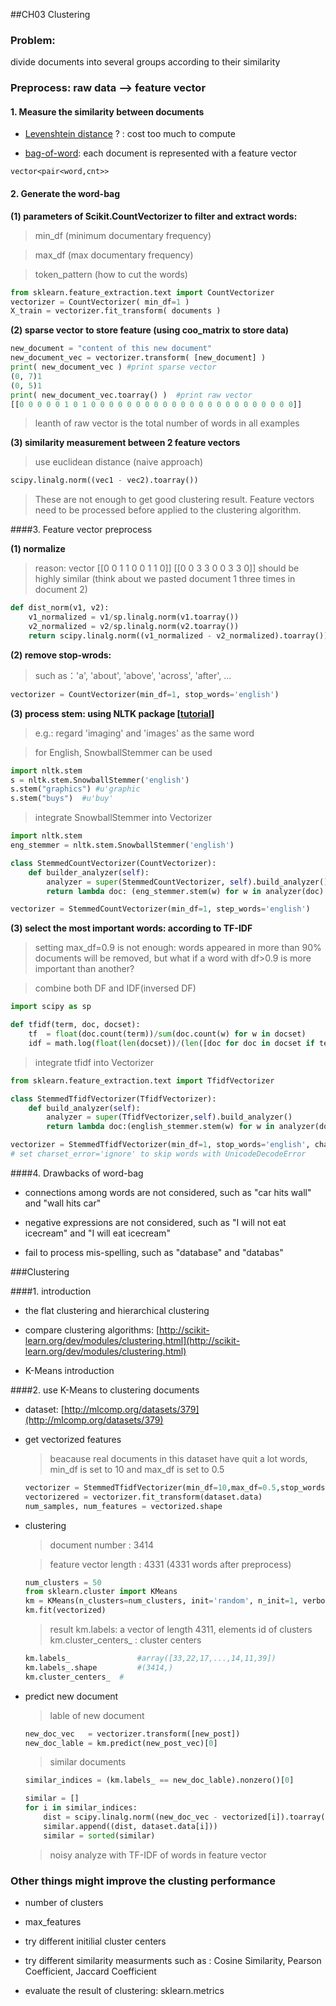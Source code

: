 ##CH03 Clustering

### Problem:

divide documents into several groups according to their similarity

### Preprocess: raw data --> feature vector

#### 1. Measure the similarity between documents

* [Levenshtein distance](http://en.wikipedia.org/wiki/Levenshtein_distance) ? : cost too much to compute

* [bag-of-word](http://en.wikipedia.org/wiki/Bag-of-words_model):  each document is represented with a feature vector
~~~
vector<pair<word,cnt>>
~~~

#### 2. Generate the word-bag

**(1) parameters of Scikit.CountVectorizer to filter and extract words:**
	
> min\_df (minimum documentary frequency)
	
> max\_df (max documentary frequency)
	
> token_pattern (how to cut the words) 

~~~python
from sklearn.feature_extraction.text import CountVectorizer
vectorizer = CountVectorizer( min_df=1 )
X_train = vectorizer.fit_transform( documents )
~~~
		
**(2) sparse vector to store feature (using coo_matrix to store data)**
	
~~~python
new_document = "content of this new document"
new_document_vec = vectorizer.transform( [new_document] )
print( new_document_vec ) #print sparse vector
(0, 7)1
(0, 5)1
print( new_document_vec.toarray() )  #print raw vector
[[0 0 0 0 0 1 0 1 0 0 0 0 0 0 0 0 0 0 0 0 0 0 0 0 0 0 0 0 0 0 0]]
~~~
	
> leanth of raw vector is the total number of words in all examples
	
**(3) similarity measurement between 2 feature vectors**

> use euclidean distance (naive approach)
	
~~~python
scipy.linalg.norm((vec1 - vec2).toarray())
~~~
	
> These are not enough to get good clustering result. Feature vectors need to be processed before applied to the clustering algorithm.


####3. Feature vector preprocess

**(1) normalize**

> reason: vector [[0 0 1 1 0 0 1 1 0]] [[0 0 3 3 0 0 3 3 0]] should be highly similar (think about we pasted document 1 three times in document 2)
	
~~~python
def dist_norm(v1, v2):
	v1_normalized = v1/sp.linalg.norm(v1.toarray())
	v2_normalized = v2/sp.linalg.norm(v2.toarray())
	return scipy.linalg.norm((v1_normalized - v2_normalized).toarray())
~~~

**(2) remove stop-wrods:**

> such as：'a', 'about', 'above', 'across', 'after', ...

~~~python
vectorizer = CountVectorizer(min_df=1, stop_words='english')
~~~

**(3) process stem: using NLTK package [[tutorial](http://text-processing.com/demo/stem/)]**

> e.g.: regard 'imaging' and 'images' as the same word

> for English, SnowballStemmer can be used

~~~python
import nltk.stem
s = nltk.stem.SnowballStemmer('english')
s.stem("graphics") #u'graphic
s.stem("buys")	#u'buy'
~~~

> integrate SnowballStemmer into Vectorizer

~~~python
import nltk.stem
eng_stemmer = nltk.stem.SnowballStemmer('english')

class StemmedCountVectorizer(CountVectorizer):
	def builder_analyzer(self):
		analyzer = super(StemmedCountVectorizer, self).build_analyzer()
		return lambda doc: (eng_stemmer.stem(w) for w in analyzer(doc) )

vectorizer = StemmedCountVectorizer(min_df=1, step_words='english')
~~~

**(3) select the most important words: according to TF-IDF**

> setting max_df=0.9 is not enough: words appeared in more than 90% documents will be removed, but what if a word with df>0.9 is more important than another?

> combine both DF and IDF(inversed DF)

~~~python
import scipy as sp

def tfidf(term, doc, docset):
	tf  = float(doc.count(term))/sum(doc.count(w) for w in docset)
	idf = math.log(float(len(docset))/(len([doc for doc in docset if term in doc])))
~~~

> integrate tfidf into Vectorizer

~~~python
from sklearn.feature_extraction.text import TfidfVectorizer

class StemmedTfidfVectorizer(TfidfVectorizer):
	def build_analyzer(self):
		analyzer = super(TfidfVectorizer,self).build_analyzer()
		return lambda doc:(english_stemmer.stem(w) for w in analyzer(doc))

vectorizer = StemmedTfidfVectorizer(min_df=1, stop_words='english', charset_error='ignore')
# set charset_error='ignore' to skip words with UnicodeDecodeError
~~~

####4. Drawbacks of word-bag

* connections among words are not considered, such as "car hits wall" and "wall hits car"

* negative expressions are not considered, such as "I will not eat icecream" and "I will eat icecream"

* fail to process mis-spelling, such as "database" and "databas"

###Clustering

####1. introduction

* the flat clustering and hierarchical clustering

* compare clustering algorithms: [http://scikit-learn.org/dev/modules/clustering.html](http://scikit-learn.org/dev/modules/clustering.html)

* K-Means introduction

####2. use K-Means to clustering documents

* dataset: [http://mlcomp.org/datasets/379](http://mlcomp.org/datasets/379)

* get vectorized features

	> beacause real documents in this dataset have quit a lot words, min_df is set to 10 and max_df is set to 0.5

	~~~python
	vectorizer = StemmedTfidfVectorizer(min_df=10,max_df=0.5,stop_words='english',charset_error='ignore'
	vectorizered = vectorizer.fit_transform(dataset.data)
	num_samples, num_features = vectorized.shape
	~~~
	
* clustering

	> document number : 3414
	
	> feature vector length : 4331 (4331 words after preprocess)
	
	~~~python
	num_clusters = 50
	from sklearn.cluster import KMeans
	km = KMeans(n_clusters=num_clusters, init='random', n_init=1, verbose=1)
	km.fit(vectorized)
	~~~
	
	> result 
	> km.labels: a vector of length 4311, elements id of clusters
	> km.cluster_centers_ : cluster centers
	
	~~~python
	km.labels_  			 #array([33,22,17,...,14,11,39])
	km.labels_.shape		 #(3414,)
	km.cluster_centers_	 #
	~~~

* predict new document
	
	> lable of new document
	
	~~~python
	new_doc_vec   = vectorizer.transform([new_post])
	new_doc_lable = km.predict(new_post_vec)[0]
	~~~
	
	> similar documents
	
	~~~python
	similar_indices = (km.labels_ == new_doc_lable).nonzero()[0]
	~~~
	
	~~~python
	similar = []
	for i in similar_indices:
		dist = scipy.linalg.norm((new_doc_vec - vectorized[i]).toarray())
		similar.append((dist, dataset.data[i]))
		similar = sorted(similar)
	~~~
	
	> noisy analyze with TF-IDF of words in feature vector
	
### Other things might improve the clusting performance
	
* number of clusters
	
* max_features 
	
* try different initilial cluster centers
	
* try different similarity measurments such as : Cosine Similarity, Pearson Coefficient, Jaccard Coefficient

* evaluate the result of clustering:  sklearn.metrics
	
	